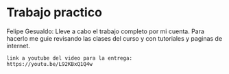 # Trabajo practico 

Felipe Gesualdo:
    Lleve a cabo el trabajo completo por mi cuenta. Para hacerlo me guie revisando las clases del curso y con tutoriales y paginas de internet.

    link a youtube del video para la entrega:
    https://youtu.be/L92KBxQ1Q4w